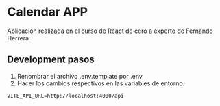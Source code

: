 # Calendar APP

Aplicación realizada en el curso de React de cero a experto de Fernando Herrera




## Development pasos

1. Renombrar el archivo .env.template por .env
2. Hacer los cambios respectivos en las variables de entorno.


```
VITE_API_URL=http://localhost:4000/api
```